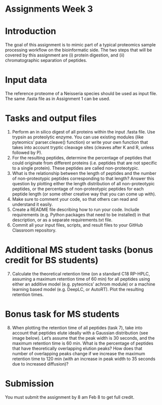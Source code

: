 # Assignments Week 3
# Introduction
The goal of this assignment is to mimic part of a typical proteomics sample processing workflow on the bioinformatic side. The two steps that will be covered by this assignment are (i) protein digestion, and (ii) chromatographic separation of peptides.
# Input data
The reference proteome of a Neisseria species should be used as input file. The same .fasta file as in Assignment 1 can be used.
# Tasks and output files
1) Perform an in silico digest of all proteins within the input .fasta file. Use trypsin as proteolytic enzyme. You can use existing modules (like pyteomics’ parser.cleave() function) or write your own function that takes into account tryptic cleavage sites (cleaves after K and R, unless followed by P).
2)	For the resulting peptides, determine the percentage of peptides that could originate from different proteins (i.e. peptides that are not specific to a single protein). These peptides are called non-proteotypic. 
3)	What is the relationship between the length of peptides and the number of non-proteotypic peptides corresponding to that length? Answer this question by plotting either the length distribution of all non-proteotypic peptides, or the percentage of non-proteotypic peptides for each peptide length (or some other creative way that you can come up with).
4)	Make sure to comment your code, so that others can read and understand it easily. 
5)	Create a README file describing how to run your code. Include requirements (e.g. Python packages that need to be installed) in that description, or as a separate requirements.txt file.
6)	Commit all your input files, scripts, and result files to your GitHub Classroom repository.
# Additional MS student tasks (bonus credit for BS students)
7)	Calculate the theoretical retention time (on a standard C18 RP-HPLC, assuming a maximum retention time of 60 min) for all peptides using either an additive model (e.g. pyteomics’ achrom module) or a machine learning based model (e.g. DeepLC, or AutoRT). Plot the resulting retention times.
# Bonus task for MS students
8)	When plotting the retention time of all peptides (task 7), take into account that peptides elute ideally with a Gaussian distribution (see image below). Let’s assume that the peak width is 30 seconds, and the maximum retention time is 60 min. What is the percentage of peptides that have theoretically overlapping elution peaks? How does that number of overlapping peaks change if we increase the maximum retention time to 120 min (with an increase in peak width to 35 seconds due to increased diffusion)? 
# Submission
You must submit the assignment by 8 am Feb 8 to get full credit. 
